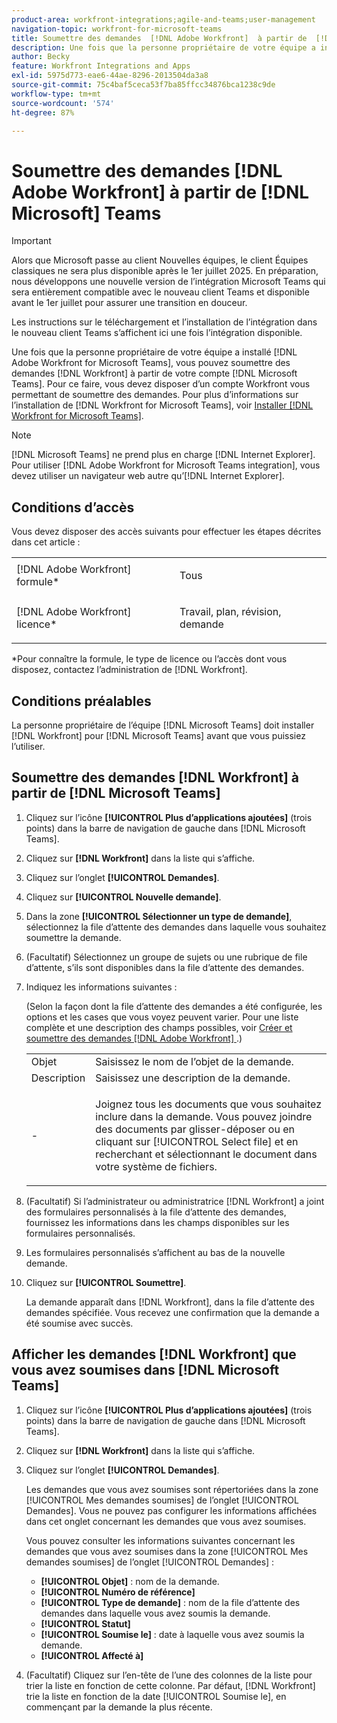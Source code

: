 ```yaml
---
product-area: workfront-integrations;agile-and-teams;user-management
navigation-topic: workfront-for-microsoft-teams
title: Soumettre des demandes  [!DNL Adobe Workfront]  à partir de  [!DNL Microsoft]  Teams
description: Une fois que la personne propriétaire de votre équipe a installé Adobe Workfront pour Microsoft Teams, vous pouvez soumettre des demandes Workfront à partir de votre compte Microsoft Teams. Pour ce faire, vous devez disposer d’un compte Workfront vous permettant de soumettre des demandes. Pour plus d’informations sur l’installation de Workfront pour Microsoft Teams, voir Installer Workfront pour Microsoft Teams.
author: Becky
feature: Workfront Integrations and Apps
exl-id: 5975d773-eae6-44ae-8296-2013504da3a8
source-git-commit: 75c4baf5ceca53f7ba85ffcc34876bca1238c9de
workflow-type: tm+mt
source-wordcount: '574'
ht-degree: 87%

---
```


# Soumettre des demandes [!DNL Adobe Workfront] à partir de [!DNL Microsoft] Teams

>[!IMPORTANT]
>
>Alors que Microsoft passe au client Nouvelles équipes, le client Équipes classiques ne sera plus disponible après le 1er juillet 2025. En préparation, nous développons une nouvelle version de l’intégration Microsoft Teams qui sera entièrement compatible avec le nouveau client Teams et disponible avant le 1er juillet pour assurer une transition en douceur.
>
>Les instructions sur le téléchargement et l’installation de l’intégration dans le nouveau client Teams s’affichent ici une fois l’intégration disponible.

Une fois que la personne propriétaire de votre équipe a installé [!DNL Adobe Workfront for Microsoft Teams], vous pouvez soumettre des demandes [!DNL Workfront] à partir de votre compte [!DNL Microsoft Teams]. Pour ce faire, vous devez disposer d’un compte Workfront vous permettant de soumettre des demandes. Pour plus d’informations sur l’installation de [!DNL Workfront for Microsoft Teams], voir [Installer  [!DNL Workfront for Microsoft Teams]](../../workfront-integrations-and-apps/using-workfront-with-microsoft-teams/install-workfront-ms-teams.md).

>[!NOTE]
>
>[!DNL Microsoft Teams] ne prend plus en charge [!DNL Internet Explorer]. Pour utiliser [!DNL Adobe Workfront for Microsoft Teams integration], vous devez utiliser un navigateur web autre qu’[!DNL Internet Explorer].


## Conditions d’accès

Vous devez disposer des accès suivants pour effectuer les étapes décrites dans cet article :

<table style="table-layout:auto"> 
 <col> 
 <col> 
 <tbody> 
  <tr> 
   <td role="rowheader">[!DNL Adobe Workfront] formule*</td> 
   <td> <p>Tous</p> </td> 
  </tr> 
  <tr> 
   <td role="rowheader">[!DNL Adobe Workfront] licence*</td> 
   <td> <p>Travail, plan, révision, demande</p> </td> 
  </tr> 
 </tbody> 
</table>

&#42;Pour connaître la formule, le type de licence ou l’accès dont vous disposez, contactez l’administration de [!DNL Workfront].

## Conditions préalables

La personne propriétaire de l’équipe [!DNL Microsoft Teams] doit installer [!DNL Workfront] pour [!DNL Microsoft Teams] avant que vous puissiez l’utiliser.

## Soumettre des demandes [!DNL Workfront] à partir de [!DNL Microsoft Teams]

1. Cliquez sur l’icône **[!UICONTROL Plus d’applications ajoutées]** (trois points) dans la barre de navigation de gauche dans [!DNL Microsoft Teams].

1. Cliquez sur **[!DNL Workfront]** dans la liste qui s’affiche.
1. Cliquez sur l’onglet **[!UICONTROL Demandes]**.
1. Cliquez sur **[!UICONTROL Nouvelle demande]**.
1. Dans la zone **[!UICONTROL Sélectionner un type de demande]**, sélectionnez la file d’attente des demandes dans laquelle vous souhaitez soumettre la demande.
1. (Facultatif) Sélectionnez un groupe de sujets ou une rubrique de file d’attente, s’ils sont disponibles dans la file d’attente des demandes.
1. Indiquez les informations suivantes :

   (Selon la façon dont la file d’attente des demandes a été configurée, les options et les cases que vous voyez peuvent varier. Pour une liste complète et une description des champs possibles, voir [Créer et soumettre des demandes  [!DNL Adobe Workfront] ](../../manage-work/requests/create-requests/create-submit-requests.md).)

   <table style="table-layout:auto"> 
    <col> 
    <col> 
    <tbody> 
     <tr> 
      <td role="rowheader">Objet</td> 
      <td>Saisissez le nom de l’objet de la demande.</td> 
     </tr> 
     <tr> 
      <td role="rowheader">Description</td> 
      <td>Saisissez une description de la demande.</td> 
     </tr> 
     <tr> 
      <td role="rowheader">-</td> 
      <td> <p>Joignez tous les documents que vous souhaitez inclure dans la demande. Vous pouvez joindre des documents par glisser-déposer ou en cliquant sur [!UICONTROL Select file] et en recherchant et sélectionnant le document dans votre système de fichiers.</p> </td> 
     </tr> 
    </tbody> 
   </table>

1. (Facultatif) Si l’administrateur ou administratrice [!DNL Workfront] a joint des formulaires personnalisés à la file d’attente des demandes, fournissez les informations dans les champs disponibles sur les formulaires personnalisés.
1. Les formulaires personnalisés s’affichent au bas de la nouvelle demande.
1. Cliquez sur **[!UICONTROL Soumettre]**.

   La demande apparaît dans [!DNL Workfront], dans la file d’attente des demandes spécifiée. Vous recevez une confirmation que la demande a été soumise avec succès.

## Afficher les demandes [!DNL Workfront] que vous avez soumises dans [!DNL Microsoft Teams]

1. Cliquez sur l’icône **[!UICONTROL Plus d’applications ajoutées]** (trois points) dans la barre de navigation de gauche dans [!DNL Microsoft Teams].

1. Cliquez sur **[!DNL Workfront]** dans la liste qui s’affiche.
1. Cliquez sur l’onglet **[!UICONTROL Demandes]**.

   Les demandes que vous avez soumises sont répertoriées dans la zone [!UICONTROL Mes demandes soumises] de l’onglet [!UICONTROL Demandes]. Vous ne pouvez pas configurer les informations affichées dans cet onglet concernant les demandes que vous avez soumises.

   Vous pouvez consulter les informations suivantes concernant les demandes que vous avez soumises dans la zone [!UICONTROL Mes demandes soumises] de l’onglet [!UICONTROL Demandes] :

   * **[!UICONTROL Objet]** : nom de la demande.
   * **[!UICONTROL Numéro de référence]**
   * **[!UICONTROL Type de demande]** : nom de la file d’attente des demandes dans laquelle vous avez soumis la demande.
   * **[!UICONTROL Statut]**
   * **[!UICONTROL Soumise le]** : date à laquelle vous avez soumis la demande.
   * **[!UICONTROL Affecté à]**

1. (Facultatif) Cliquez sur l’en-tête de l’une des colonnes de la liste pour trier la liste en fonction de cette colonne. Par défaut, [!DNL Workfront] trie la liste en fonction de la date [!UICONTROL Soumise le], en commençant par la demande la plus récente.
